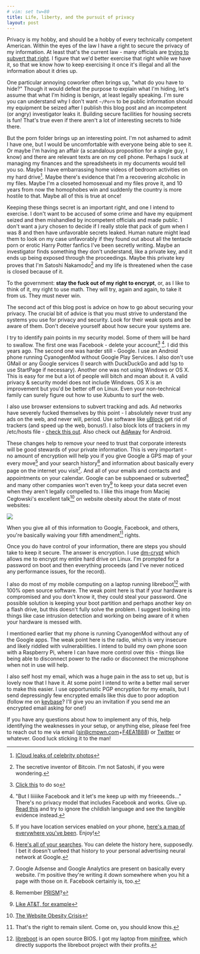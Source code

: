 ```yaml
---
# vim: set tw=80
title: Life, liberty, and the pursuit of privacy
layout: post
---
```


Privacy is my hobby, and should be a hobby of every technically competent
American. Within the eyes of the law I have a right to secure the privacy of my
information. At least that's the current law - many officials are [trying to
subvert that right](http://www.apple.com/customer-letter/). I figure that we'd
better exercise that right while we have it, so that we know how to keep
exercising it once it's illegal and all the information about it dries up.

One particular annoying coworker often brings up, "what do you have to hide?"
Though it would defeat the purpose to explain what I'm hiding, let's assume that
what I'm hiding is benign, at least legally speaking. I'm sure you can
understand why I don't want `~/Porn` to be public information should my
equipment be seized after I publish this blog post and an incompetent (or angry)
investigator leaks it. Building secure facilities for housing secrets is fun!
That's true even if there aren't a lot of interesting secrets to hide there.

But the porn folder brings up an interesting point. I'm not ashamed to admit I
have one, but I would be uncomfortable with everyone being able to see it. Or
maybe I'm having an affair (a scandalous proposition for a single guy, I know)
and there are relevant texts are on my cell phone. Perhaps I suck at managing my
finances and the spreadsheets in my documents would tell you so. Maybe I have
embarrassing home videos of bedroom activities on my hard drive[^1]. Maybe
there's evidence that I'm a recovering alcoholic in my files. Maybe I'm a
closeted homosexual and my files prove it, and 10 years from now the homophobes
win and suddenly the country is more hostile to that. Maybe all of this is true
at once!

Keeping these things secret is an important right, and one I intend to exercise.
I don't want to be accused of some crime and have my equipment seized and then
mishandled by incompetent officials and made public. I don't want a jury chosen
to decide if I really stole that pack of gum when I was 8 and then have
unfavorable secrets leaked. Human nature might lead them to look on my case
unfavorably if they found out about all the tentacle porn or erotic Harry
Potter fanfics I've been secretly writing. Maybe an investigator finds something
they don't understand, like a private key, and it ends up being exposed through
the proceedings. Maybe this private key proves that I'm Satoshi Nakamodo[^3] and
my life is threatened when the case is closed because of it.

To the government: **stay the fuck out of my right to encrypt**, or, as I
like to think of it, my right to use math. They will try, again and again, to
take it from us. They must never win.

The second act of this blog post is advice on how to go about securing your
privacy. The crucial bit of advice is that you must strive to understand the
systems you use for privacy and security. Look for their weak spots and be aware
of them. Don't deceive yourself about how secure your systems are.

I try to identify pain points in my security model. Some of them will be hard
to swallow. The first one was Facebook - delete your account[^4] [^5]. I did
this years ago. The second one was harder still - Google. I use an Android
phone running CyanogenMod without Google Play Services. I also don't use GMail
or any Google services (I search with DuckDuckGo and add !sp to use StartPage if
necessary). Another one was not using Windows or OS X. This is easy for me but a
lot of people will bitch and moan about it. A valid privacy & security model
does not include Windows. OS X is an improvement but you'd be better off on
Linux. Even your non-technical family can surely figure out how to use Xubuntu
to surf the web.

I also use browser extensions to subvert tracking and ads. Ad networks have
severely fucked themselves by this point - I absolutely never trust any ads on
the web, and never will, period. Use software like
[uBlock](https://github.com/gorhill/uBlock) get rid of trackers (and speed up
the web, bonus!). I also block lots of trackers in my /etc/hosts file - [check
this out](https://github.com/StevenBlack/hosts). Also check out
[AdAway](https://free-software-for-android.github.io/AdAway/) for Android.

These changes help to remove your need to trust that corporate interests will
be good stewards of your private information. This is very important - no amount
of encryption will help you if you give Google a GPS map of your every move[^6]
and your search history[^7] and information about basically every page on the
internet you visit[^8]. And all of your emails and contacts and appointments on
your calendar. Google can be subpoenaed or subverted[^9] and many other
companies won't even try[^10] to keep your data secret even when they aren't
legally compelled to. I like this image from Maciej Cegłowski's excellent
talk[^11] on website obesity about the state of most websites:

![](https://sr.ht/ks75.jpg)

When you give all of this information to Google, Facebook, and others, you're
basically waiving your fifth amendment[^12] rights.

Once you do have control of your information, there are steps you should take to
keep it secure. The answer is encryption. I use
[dm-crypt](https://wiki.archlinux.org/index.php/Dm-crypt) which allows me to
encrypt my entire hard drive on Linux. I'm prompted for a password on boot and
then everything proceeds (and I've never noticed any performance issues, for the
record).

I also do most of my mobile computing on a laptop running libreboot[^13] with
100% open source software. The weak point here is that if your hardware is
compromised and you don't know it, they could steal your password. One possible
solution is keeping your boot partition and perhaps another key on a flash
drive, but this doesn't fully solve the problem. I suggest looking into things
like case intrusion detection and working on being aware of it when your
hardware is messed with.

I mentioned earlier that my phone is running CyanogenMod without any of the
Google apps. The weak point here is the radio, which is very insecure and likely
riddled with vulnerabilities. I intend to build my own phone soon with a
Raspberry Pi, where I can have more control over this - things like being able
to disconnect power to the radio or disconnect the microphone when not in use
will help.

I also self host my email, which was a huge pain in the ass to set up, but is
lovely now that I have it. At some point I intend to write a better mail server
to make this easier. I use opportunistic PGP encryption for my emails, but I
send depressingly few encrypted emails like this due to poor adoption (follow me
on [keybase](https://keybase.io/sircmpwn)? I'll give you an invitation if you
send me an encrypted email asking for one!)

If you have any questions about how to implement any of this, help identifying
the weaknesses in your setup, or anything else, please feel free to reach out to
me via email ([sir@cmpwn.com](mailto:sir@cmpwn.com)+[F4EA1B88](/publickey.txt))
or [Twitter](https://twitter.com/sircmpwn) or whatever. Good luck sticking it to
the man!

[^1]: [ICloud leaks of celebrity photos](https://en.wikipedia.org/wiki/ICloud_leaks_of_celebrity_photos)
[^3]: The secretive inventor of Bitcoin. I'm not Satoshi, if you were wondering.
[^4]: [Click this](https://www.facebook.com/help/delete_account?rdrhc) to do so
[^5]: "But I liiiiike Facebook and it let's me keep up with my frieeeends..." There's no privacy model that includes Facebook and works. Give up. [Read this](https://stallman.org/facebook.html) and try to ignore the childish language and see the tangible evidence instead.
[^6]: If you have location services enabled on your phone, [here's a map of everywhere you've been](https://maps.google.com/locationhistory/). Enjoy!
[^7]: [Here's all of your searches](https://myactivity.google.com/myactivity). You can delete the history here, supposedly. I bet it doesn't unfeed that history to your personal advertising neural network at Google.
[^8]: Google Adsense and Google Analytics are present on basically every website. I'm positive they're writing it down somewhere when you hit a page with those on it. Facebook certainly is, too.
[^9]: Remember [PRISM](https://en.wikipedia.org/wiki/PRISM)?
[^10]: [Like AT&T, for example](http://www.pbs.org/newshour/rundown/report-att-cooperated-extensively-nsa-sharing-billions-phone-email-records/)
[^11]: [The Website Obesity Crisis](http://idlewords.com/talks/website_obesity.htm)
[^12]: That's the right to remain silent. Come on, you should know this.
[^13]: [libreboot](https://libreboot.org/) is an open source BIOS. I got my laptop from [minifree](https://minifree.org/), which directly supports the libreboot project with their profits.
